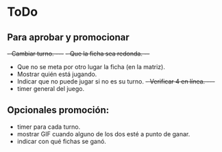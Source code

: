 # ToDo

## Para aprobar y promocionar
~~- Cambiar turno. ---~~
~~- Que la ficha sea redonda. --~~
- Que no se meta por otro lugar la ficha (en la matriz).
- Mostrar quién está jugando.
- Indicar que no puede jugar si no es su turno.
~~- Verificar 4 en línea. ---~~
- timer general del juego.

## Opcionales promoción:

- timer para cada turno.
- mostrar GIF cuando alguno de los dos esté a punto de ganar.
- indicar con qué fichas se ganó.
